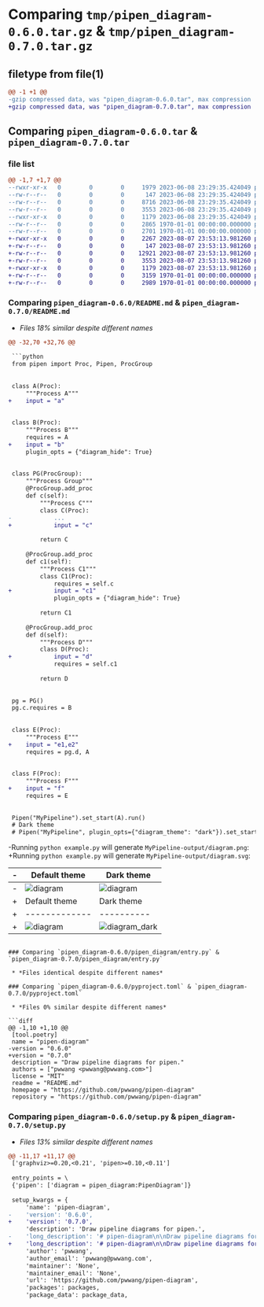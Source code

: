 # Comparing `tmp/pipen_diagram-0.6.0.tar.gz` & `tmp/pipen_diagram-0.7.0.tar.gz`

## filetype from file(1)

```diff
@@ -1 +1 @@
-gzip compressed data, was "pipen_diagram-0.6.0.tar", max compression
+gzip compressed data, was "pipen_diagram-0.7.0.tar", max compression
```

## Comparing `pipen_diagram-0.6.0.tar` & `pipen_diagram-0.7.0.tar`

### file list

```diff
@@ -1,7 +1,7 @@
--rwxr-xr-x   0        0        0     1979 2023-06-08 23:29:35.424049 pipen_diagram-0.6.0/README.md
--rw-r--r--   0        0        0      147 2023-06-08 23:29:35.424049 pipen_diagram-0.6.0/pipen_diagram/__init__.py
--rw-r--r--   0        0        0     8716 2023-06-08 23:29:35.424049 pipen_diagram-0.6.0/pipen_diagram/diagram.py
--rw-r--r--   0        0        0     3553 2023-06-08 23:29:35.424049 pipen_diagram-0.6.0/pipen_diagram/entry.py
--rwxr-xr-x   0        0        0     1179 2023-06-08 23:29:35.424049 pipen_diagram-0.6.0/pyproject.toml
--rw-r--r--   0        0        0     2865 1970-01-01 00:00:00.000000 pipen_diagram-0.6.0/setup.py
--rw-r--r--   0        0        0     2701 1970-01-01 00:00:00.000000 pipen_diagram-0.6.0/PKG-INFO
+-rwxr-xr-x   0        0        0     2267 2023-08-07 23:53:13.981260 pipen_diagram-0.7.0/README.md
+-rw-r--r--   0        0        0      147 2023-08-07 23:53:13.981260 pipen_diagram-0.7.0/pipen_diagram/__init__.py
+-rw-r--r--   0        0        0    12921 2023-08-07 23:53:13.981260 pipen_diagram-0.7.0/pipen_diagram/diagram.py
+-rw-r--r--   0        0        0     3553 2023-08-07 23:53:13.981260 pipen_diagram-0.7.0/pipen_diagram/entry.py
+-rwxr-xr-x   0        0        0     1179 2023-08-07 23:53:13.981260 pipen_diagram-0.7.0/pyproject.toml
+-rw-r--r--   0        0        0     3159 1970-01-01 00:00:00.000000 pipen_diagram-0.7.0/setup.py
+-rw-r--r--   0        0        0     2989 1970-01-01 00:00:00.000000 pipen_diagram-0.7.0/PKG-INFO
```

### Comparing `pipen_diagram-0.6.0/README.md` & `pipen_diagram-0.7.0/README.md`

 * *Files 18% similar despite different names*

```diff
@@ -32,70 +32,76 @@
 
 ```python
 from pipen import Proc, Pipen, ProcGroup
 
 
 class A(Proc):
     """Process A"""
+    input = "a"
 
 
 class B(Proc):
     """Process B"""
     requires = A
+    input = "b"
     plugin_opts = {"diagram_hide": True}
 
 
 class PG(ProcGroup):
     """Process Group"""
     @ProcGroup.add_proc
     def c(self):
         """Process C"""
         class C(Proc):
-            ...
+            input = "c"
 
         return C
 
     @ProcGroup.add_proc
     def c1(self):
         """Process C1"""
         class C1(Proc):
             requires = self.c
+            input = "c1"
             plugin_opts = {"diagram_hide": True}
 
         return C1
 
     @ProcGroup.add_proc
     def d(self):
         """Process D"""
         class D(Proc):
+            input = "d"
             requires = self.c1
 
         return D
 
 
 pg = PG()
 pg.c.requires = B
 
 
 class E(Proc):
     """Process E"""
+    input = "e1,e2"
     requires = pg.d, A
 
 
 class F(Proc):
     """Process F"""
+    input = "f"
     requires = E
 
 
 Pipen("MyPipeline").set_start(A).run()
 # Dark theme
 # Pipen("MyPipeline", plugin_opts={"diagram_theme": "dark"}).set_start(A).run()
 ```
 
-Running `python example.py` will generate `MyPipeline-output/diagram.png`:
+Running `python example.py` will generate `MyPipeline-output/diagram.svg`:
 
-| Default theme | Dark theme |
-| ----------- | ---------- |
-| ![diagram](./diagram.png) | ![diagram](./diagram_dark.png) |
+| Default theme | Dark theme | Fancy theme | Fancy dark theme |
+| ------------- | ---------- | ----------- | ---------------- |
+| ![diagram](./diagram.svg) | ![diagram_dark](./diagram_dark.svg) | ![diagram_fancy](./diagram_fancy.svg) | ![diagram_fancy_dark](./diagram_fancy_dark.svg) |
 
 [1]: https://github.com/pwwang/pipen
 [2]: https://graphviz.org/
```

### Comparing `pipen_diagram-0.6.0/pipen_diagram/entry.py` & `pipen_diagram-0.7.0/pipen_diagram/entry.py`

 * *Files identical despite different names*

### Comparing `pipen_diagram-0.6.0/pyproject.toml` & `pipen_diagram-0.7.0/pyproject.toml`

 * *Files 0% similar despite different names*

```diff
@@ -1,10 +1,10 @@
 [tool.poetry]
 name = "pipen-diagram"
-version = "0.6.0"
+version = "0.7.0"
 description = "Draw pipeline diagrams for pipen."
 authors = ["pwwang <pwwang@pwwang.com>"]
 license = "MIT"
 readme = "README.md"
 homepage = "https://github.com/pwwang/pipen-diagram"
 repository = "https://github.com/pwwang/pipen-diagram"
```

### Comparing `pipen_diagram-0.6.0/setup.py` & `pipen_diagram-0.7.0/setup.py`

 * *Files 13% similar despite different names*

```diff
@@ -11,17 +11,17 @@
 ['graphviz>=0.20,<0.21', 'pipen>=0.10,<0.11']
 
 entry_points = \
 {'pipen': ['diagram = pipen_diagram:PipenDiagram']}
 
 setup_kwargs = {
     'name': 'pipen-diagram',
-    'version': '0.6.0',
+    'version': '0.7.0',
     'description': 'Draw pipeline diagrams for pipen.',
-    'long_description': '# pipen-diagram\n\nDraw pipeline diagrams for [pipen][1].\n\n## Features\n\n- Diagram theming\n- Hiding processes from diagram\n\n## Configurations\n\n- `diagram_theme`: The name of the theme to use, or a dict of a custom theme.\n  - See `pipen_diagram/diagram.py` for the a theme definition\n  - See [https://graphviz.org/][2] for theme items\n- `diagram_savedot`: Whhether to save the dot file (for debugging purpose)\n- `diagram_hide`: Process-level item, whether to hide current process from the diagram\n\n## Installation\n\n```shell\npip install -U pipen-diagram\n```\n\n## Enabling/Disabling the plugin\n\nThe plugin is registered via entrypoints. It\'s by default enabled. To disable it:\n`plugins=[..., "no:diagram"]`, or uninstall this plugin.\n\n## Usage\n\n`example.py`\n\n```python\nfrom pipen import Proc, Pipen, ProcGroup\n\n\nclass A(Proc):\n    """Process A"""\n\n\nclass B(Proc):\n    """Process B"""\n    requires = A\n    plugin_opts = {"diagram_hide": True}\n\n\nclass PG(ProcGroup):\n    """Process Group"""\n    @ProcGroup.add_proc\n    def c(self):\n        """Process C"""\n        class C(Proc):\n            ...\n\n        return C\n\n    @ProcGroup.add_proc\n    def c1(self):\n        """Process C1"""\n        class C1(Proc):\n            requires = self.c\n            plugin_opts = {"diagram_hide": True}\n\n        return C1\n\n    @ProcGroup.add_proc\n    def d(self):\n        """Process D"""\n        class D(Proc):\n            requires = self.c1\n\n        return D\n\n\npg = PG()\npg.c.requires = B\n\n\nclass E(Proc):\n    """Process E"""\n    requires = pg.d, A\n\n\nclass F(Proc):\n    """Process F"""\n    requires = E\n\n\nPipen("MyPipeline").set_start(A).run()\n# Dark theme\n# Pipen("MyPipeline", plugin_opts={"diagram_theme": "dark"}).set_start(A).run()\n```\n\nRunning `python example.py` will generate `MyPipeline-output/diagram.png`:\n\n| Default theme | Dark theme |\n| ----------- | ---------- |\n| ![diagram](./diagram.png) | ![diagram](./diagram_dark.png) |\n\n[1]: https://github.com/pwwang/pipen\n[2]: https://graphviz.org/\n',
+    'long_description': '# pipen-diagram\n\nDraw pipeline diagrams for [pipen][1].\n\n## Features\n\n- Diagram theming\n- Hiding processes from diagram\n\n## Configurations\n\n- `diagram_theme`: The name of the theme to use, or a dict of a custom theme.\n  - See `pipen_diagram/diagram.py` for the a theme definition\n  - See [https://graphviz.org/][2] for theme items\n- `diagram_savedot`: Whhether to save the dot file (for debugging purpose)\n- `diagram_hide`: Process-level item, whether to hide current process from the diagram\n\n## Installation\n\n```shell\npip install -U pipen-diagram\n```\n\n## Enabling/Disabling the plugin\n\nThe plugin is registered via entrypoints. It\'s by default enabled. To disable it:\n`plugins=[..., "no:diagram"]`, or uninstall this plugin.\n\n## Usage\n\n`example.py`\n\n```python\nfrom pipen import Proc, Pipen, ProcGroup\n\n\nclass A(Proc):\n    """Process A"""\n    input = "a"\n\n\nclass B(Proc):\n    """Process B"""\n    requires = A\n    input = "b"\n    plugin_opts = {"diagram_hide": True}\n\n\nclass PG(ProcGroup):\n    """Process Group"""\n    @ProcGroup.add_proc\n    def c(self):\n        """Process C"""\n        class C(Proc):\n            input = "c"\n\n        return C\n\n    @ProcGroup.add_proc\n    def c1(self):\n        """Process C1"""\n        class C1(Proc):\n            requires = self.c\n            input = "c1"\n            plugin_opts = {"diagram_hide": True}\n\n        return C1\n\n    @ProcGroup.add_proc\n    def d(self):\n        """Process D"""\n        class D(Proc):\n            input = "d"\n            requires = self.c1\n\n        return D\n\n\npg = PG()\npg.c.requires = B\n\n\nclass E(Proc):\n    """Process E"""\n    input = "e1,e2"\n    requires = pg.d, A\n\n\nclass F(Proc):\n    """Process F"""\n    input = "f"\n    requires = E\n\n\nPipen("MyPipeline").set_start(A).run()\n# Dark theme\n# Pipen("MyPipeline", plugin_opts={"diagram_theme": "dark"}).set_start(A).run()\n```\n\nRunning `python example.py` will generate `MyPipeline-output/diagram.svg`:\n\n| Default theme | Dark theme | Fancy theme | Fancy dark theme |\n| ------------- | ---------- | ----------- | ---------------- |\n| ![diagram](./diagram.svg) | ![diagram_dark](./diagram_dark.svg) | ![diagram_fancy](./diagram_fancy.svg) | ![diagram_fancy_dark](./diagram_fancy_dark.svg) |\n\n[1]: https://github.com/pwwang/pipen\n[2]: https://graphviz.org/\n',
     'author': 'pwwang',
     'author_email': 'pwwang@pwwang.com',
     'maintainer': 'None',
     'maintainer_email': 'None',
     'url': 'https://github.com/pwwang/pipen-diagram',
     'packages': packages,
     'package_data': package_data,
```

